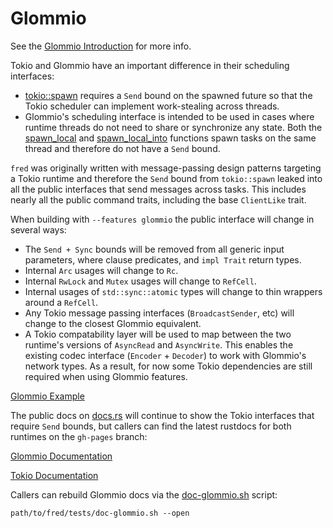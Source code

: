 # Glommio

See the [Glommio Introduction](https://www.datadoghq.com/blog/engineering/introducing-glommio/) for more info.

Tokio and Glommio have an important difference in their scheduling interfaces:

* [tokio::spawn](https://docs.rs/tokio/latest/tokio/task/fn.spawn.html) requires a `Send` bound on the spawned
  future so that the Tokio scheduler can implement work-stealing across threads.
* Glommio's scheduling interface is intended to be used in cases where runtime threads do not need to share or
  synchronize any state. Both the [spawn_local](https://docs.rs/glommio/latest/glommio/fn.spawn_local.html)
  and [spawn_local_into](https://docs.rs/glommio/latest/glommio/fn.spawn_local_into.html) functions
  spawn tasks on the same thread and therefore do not have a `Send` bound.

`fred` was originally written with message-passing design patterns targeting a Tokio runtime and therefore the `Send`
bound from `tokio::spawn` leaked into all the public interfaces that send messages across tasks. This includes nearly
all the public command traits, including the base `ClientLike` trait.

When building with `--features glommio` the public interface will change in several ways:

* The `Send + Sync` bounds will be removed from all generic input parameters, where clause predicates, and `impl Trait`
  return types.
* Internal `Arc` usages will change to `Rc`.
* Internal `RwLock` and `Mutex` usages will change to `RefCell`.
* Internal usages of `std::sync::atomic` types will change to thin wrappers around a `RefCell`.
* Any Tokio message passing interfaces (`BroadcastSender`, etc) will change to the closest Glommio equivalent.
* A Tokio compatability layer will be used to map between the two runtime's versions of `AsyncRead` and
  `AsyncWrite`. This enables the existing codec interface (`Encoder` + `Decoder`) to work with Glommio's network types.
  As a result, for now some Tokio dependencies are still required when using Glommio features.

[Glommio Example](https://github.com/aembke/fred.rs/blob/main/examples/glommio.rs)

The public docs
on [docs.rs](https://docs.rs/fred/latest) will continue to show the Tokio interfaces that require `Send` bounds, but
callers can find the latest rustdocs for both runtimes on the
`gh-pages` branch:

[Glommio Documentation](https://aembke.github.io/fred.rs/glommio/fred/index.html)

[Tokio Documentation](https://aembke.github.io/fred.rs/tokio/fred/index.html)

Callers can rebuild Glommio docs via the [doc-glommio.sh](../../tests/doc-glommio.sh) script:

```
path/to/fred/tests/doc-glommio.sh --open
```
